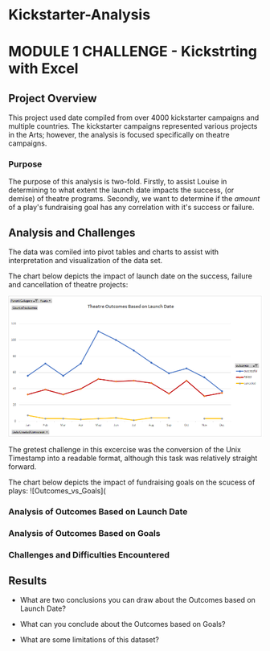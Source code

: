 # Kickstarter-Analysis
# MODULE 1 CHALLENGE - Kickstrting with Excel

## Project Overview
This project used date compiled from over 4000 kickstarter campaigns and multiple countries. The kickstarter campaigns represented various projects in the Arts; however, the analysis is focused specifically on theatre campaigns.


### Purpose
The purpose of this analysis is two-fold. Firstly, to assist Louise in determining to what extent the launch date impacts the success, (or demise) of theatre programs. Secondly, we want to determine if the *amount* of a play's fundraising goal has any correlation with it's success or failure.

## Analysis and Challenges
The data was comiled into pivot tables and charts to assist with interpretation and visualization of the data set.

The chart below depicts the impact of launch date on the success, failure and cancellation of theatre projects:

![Theatre_Outcomes_vs_Launch](https://github.com/klegaultguthrie/Kickstarter-Analysis/blob/main/Theatre_Outcomes_vs_Launch.png)

The gretest challenge in this excercise was the conversion of the Unix Timestamp into a readable format, although this task was relatively straight forward.

The chart below depicts the impact of fundraising goals on the scucess of plays:
![Outcomes_vs_Goals](




### Analysis of Outcomes Based on Launch Date

### Analysis of Outcomes Based on Goals

### Challenges and Difficulties Encountered

## Results

- What are two conclusions you can draw about the Outcomes based on Launch Date?

- What can you conclude about the Outcomes based on Goals?

- What are some limitations of this dataset?
